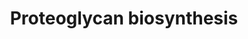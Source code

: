 ---
annotations:
- type: Pathway Ontology
  value: classic metabolic pathway
authors:
- Rlee
- Khanspers
- Egonw
- Azankl
communities:
- SkeletalDysplasia
description: PG synthesis is a complex mechanism that can be divided in four main
  steps. Core protein synthesis occurs in the rough endoplasmic reticulum (RER). Once
  PG core protein has been synthesized, it moves from the RER to the Golgi apparatus
  where the first sugar of glycosaminoalycan (GAG) chain is added on Ser residues.
  GAG synthesis continues by glycosyltransferases that transfer sugar moieties from
  UDP-sugars to GAG chains. UDP-sugars are synthesized in the cytoplasm and are translocated
  in the Golgi apparatus by an antiporter with UMP. Then UDP, the by-product of glycosyltransferase
  reactions, is hydrolyzed to UMP and phosphate by calcium activated nucleotidase
  1 (CANT1). Chondroitin, dermatan and heparan sulfate synthesis starts on a Ser residue
  of the PG core protein with the formation of a tetrasaccharide linkage region composed
  of a xylose (Xyl), two galactoses (Gal) and a glucuronic acid (GlcUA). After tetrasaccharide
  synthesis, GAG chain elongation continues through the binding of specific saccharides
  defining chondroitin sulfate, dermatan sulfate and heparan sulfate. Specific enzymes
  are involved in this process and mutations in their gene cause different types of
  skeletal dysplasia (indicated in red boxes). The third step is GAG sulfation.  Sulfate
  enters in cells through the SLC26A2 transporter and it is activated to 30-phosphoadenosine
  50-phosphosulfate (PAPS) by PAPS synthase (PAPSS) in the cytosol. Through a PAPS
  transporter (PAPST), PAPS moves to Golgi apparatus where it is used as sulfate donor
  by sulfotransferases to sulfate GAGs. This reaction also produces phosphoadenosine
  phosphate (PAP), that is hydrolyzed into AMP and phosphate by a Golgi resident phosphoadenosine
  phosphate phosphatase (gPAPP). Once synthesized, PGs are secreted in extracellular
  space.  Sulfation of GAGs is an important step in PG synthesis determining PG properties.
  Inorganic sulfate enters in cells through a sulfate/chloride antiporter named SLC26A2,
  but a small amount of sulfate could be derived from sulfur-containing amino acid
  metabolism. To be used by Golgi sulfotransferases, sulfate is activated to 30-phosphoadenosine
  50-phosphosulfate (PAPS), the universal sulfate donor, by PAPS synthase (PAPSS2).
  The by-product of sulfotransferase reactions, phosphoadenosine phosphate (PAP),
  is hydrolyzed by a Golgi resident phosphoadenosine phosphate phosphatase (gPAPP)
  in order to prevent feedback inhibition of these reactions.  Linked with a dotted
  arrow to the GeneProduct nodes are skeletal dysplasias caused by mutation in the
  respective gene.  For further details, see [https://www.ncbi.nlm.nih.gov/pubmed/31286677].
last-edited: 2020-09-01
organisms:
- Homo sapiens
redirect_from:
- /index.php/Pathway:WP4784
- /instance/WP4784
schema-jsonld:
- '@context': https://schema.org/
  '@id': https://wikipathways.github.io/pathways/WP4784.html
  '@type': Dataset
  creator:
    '@type': Organization
    name: WikiPathways
  description: PG synthesis is a complex mechanism that can be divided in four main
    steps. Core protein synthesis occurs in the rough endoplasmic reticulum (RER).
    Once PG core protein has been synthesized, it moves from the RER to the Golgi
    apparatus where the first sugar of glycosaminoalycan (GAG) chain is added on Ser
    residues. GAG synthesis continues by glycosyltransferases that transfer sugar
    moieties from UDP-sugars to GAG chains. UDP-sugars are synthesized in the cytoplasm
    and are translocated in the Golgi apparatus by an antiporter with UMP. Then UDP,
    the by-product of glycosyltransferase reactions, is hydrolyzed to UMP and phosphate
    by calcium activated nucleotidase 1 (CANT1). Chondroitin, dermatan and heparan
    sulfate synthesis starts on a Ser residue of the PG core protein with the formation
    of a tetrasaccharide linkage region composed of a xylose (Xyl), two galactoses
    (Gal) and a glucuronic acid (GlcUA). After tetrasaccharide synthesis, GAG chain
    elongation continues through the binding of specific saccharides defining chondroitin
    sulfate, dermatan sulfate and heparan sulfate. Specific enzymes are involved in
    this process and mutations in their gene cause different types of skeletal dysplasia
    (indicated in red boxes). The third step is GAG sulfation.  Sulfate enters in
    cells through the SLC26A2 transporter and it is activated to 30-phosphoadenosine
    50-phosphosulfate (PAPS) by PAPS synthase (PAPSS) in the cytosol. Through a PAPS
    transporter (PAPST), PAPS moves to Golgi apparatus where it is used as sulfate
    donor by sulfotransferases to sulfate GAGs. This reaction also produces phosphoadenosine
    phosphate (PAP), that is hydrolyzed into AMP and phosphate by a Golgi resident
    phosphoadenosine phosphate phosphatase (gPAPP). Once synthesized, PGs are secreted
    in extracellular space.  Sulfation of GAGs is an important step in PG synthesis
    determining PG properties. Inorganic sulfate enters in cells through a sulfate/chloride
    antiporter named SLC26A2, but a small amount of sulfate could be derived from
    sulfur-containing amino acid metabolism. To be used by Golgi sulfotransferases,
    sulfate is activated to 30-phosphoadenosine 50-phosphosulfate (PAPS), the universal
    sulfate donor, by PAPS synthase (PAPSS2). The by-product of sulfotransferase reactions,
    phosphoadenosine phosphate (PAP), is hydrolyzed by a Golgi resident phosphoadenosine
    phosphate phosphatase (gPAPP) in order to prevent feedback inhibition of these
    reactions.  Linked with a dotted arrow to the GeneProduct nodes are skeletal dysplasias
    caused by mutation in the respective gene.  For further details, see [https://www.ncbi.nlm.nih.gov/pubmed/31286677].
  keywords:
  - Udp xylose
  - Sulfate ion (SO42-)
  - glucuronic acid
  - UMP
  - B4GALT7
  - uridine diphosphate
  - XYLT1
  - IMPAD1
  - CHST3
  - CSGALNACT1
  - SLC35B3
  - EXT2
  - XYLT2
  - PAPSS2
  - Xylose
  - L-Iduronic acid
  - D-glucuronic acid
  - PO4(.2-)
  - SLC26A2
  - chloride
  - SLC35B2
  - Phosphoadenosine phosphate
  - CHSY1
  - UDP
  - EXT1
  - ADENOSINE MONOPHOSPHATE
  - N-acetylglucosamines
  - N-Acetylgalactosamine
  - EXTL3
  - B3GAT3
  - galactose
  - Udp galactose
  - B3GALT6
  - CHST14
  - CANT1
  - PAPS
  license: CC0
  name: Proteoglycan biosynthesis
seo: CreativeWork
title: Proteoglycan biosynthesis
wpid: WP4784
---
